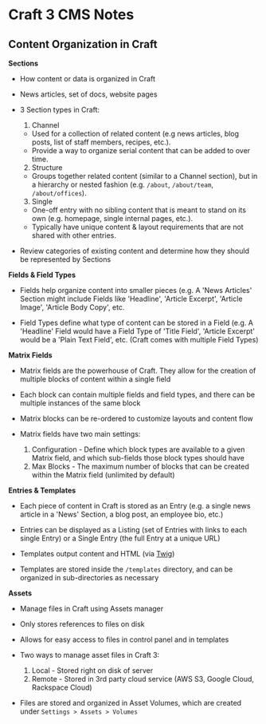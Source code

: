 # Craft 3 CMS Notes

## Content Organization in Craft

**Sections**

- How content or data is organized in Craft

- News articles, set of docs, website pages

- 3 Section types in Craft:

  1. Channel
    - Used for a collection of related content (e.g news articles, blog posts, list of staff members, recipes, etc.).
    - Provide a way to organize serial content that can be added to over time.
  2. Structure
    - Groups together related content (similar to a Channel section), but in a hierarchy or nested fashion (e.g. `/about`, `/about/team`, `/about/offices`).
  3. Single
    - One-off entry with no sibling content that is meant to stand on its own (e.g. homepage, single internal pages, etc.).
    - Typically have unique content & layout requirements that are not shared with other entries.

- Review categories of existing content and determine how they should be represented by Sections

**Fields & Field Types**

- Fields help organize content into smaller pieces (e.g. A 'News Articles' Section might include Fields like 'Headline', 'Article Excerpt', 'Article Image', 'Article Body Copy', etc.

- Field Types define what type of content can be stored in a Field (e.g. A 'Headline' Field would have a Field Type of 'Title Field', 'Article Excerpt' would be a 'Plain Text Field', etc. (Craft comes with multiple Field Types)

**Matrix Fields**

- Matrix fields are the powerhouse of Craft. They allow for the creation of multiple blocks of content within a single field

- Each block can contain multiple fields and field types, and there can be multiple instances of the same block

- Matrix blocks can be re-ordered to customize layouts and content flow

- Matrix fields have two main settings:

  1. Configuration - Define which block types are available to a given Matrix field, and which sub-fields those block types should have
  2. Max Blocks - The maximum number of blocks that can be created within the Matrix field (unlimited by default)

**Entries & Templates**

- Each piece of content in Craft is stored as an Entry (e.g. a single news article in a 'News' Section, a blog post, an employee bio, etc.)

- Entries can be displayed as a Listing (set of Entries with links to each single Entry) or a Single Entry (the full Entry at a unique URL)

- Templates output content and HTML (via [Twig](https://docs.craftcms.com/v3/dev/twig-primer.html#app))

- Templates are stored inside the `/templates` directory, and can be organized in sub-directories as necessary

**Assets**

- Manage files in Craft using Assets manager

- Only stores references to files on disk

- Allows for easy access to files in control panel and in templates

- Two ways to manage asset files in Craft 3:
  1. Local - Stored right on disk of server
  2. Remote - Stored in 3rd party cloud service (AWS S3, Google Cloud, Rackspace Cloud)

- Files are stored and organized in Asset Volumes, which are created under `Settings > Assets > Volumes`
